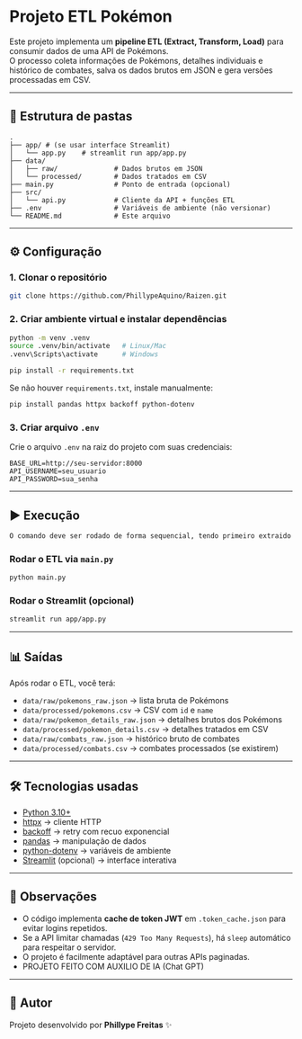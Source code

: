 # Projeto ETL Pokémon

Este projeto implementa um **pipeline ETL (Extract, Transform, Load)** para consumir dados de uma API de Pokémons.  
O processo coleta informações de Pokémons, detalhes individuais e histórico de combates, salva os dados brutos em JSON e gera versões processadas em CSV.

---

## 📂 Estrutura de pastas

```
.
├── app/ # (se usar interface Streamlit)
│   └── app.py    # streamlit run app/app.py       
├── data/    
│   ├── raw/              # Dados brutos em JSON
│   └── processed/        # Dados tratados em CSV
├── main.py               # Ponto de entrada (opcional)
├── src/
│   └── api.py            # Cliente da API + funções ETL
├── .env                  # Variáveis de ambiente (não versionar)
└── README.md             # Este arquivo
```

---

## ⚙️ Configuração

### 1. Clonar o repositório

```bash
git clone https://github.com/PhillypeAquino/Raizen.git
```

### 2. Criar ambiente virtual e instalar dependências

```bash
python -m venv .venv
source .venv/bin/activate   # Linux/Mac
.venv\Scripts\activate      # Windows

pip install -r requirements.txt
```

Se não houver `requirements.txt`, instale manualmente:

```bash
pip install pandas httpx backoff python-dotenv
```

### 3. Criar arquivo `.env`

Crie o arquivo `.env` na raiz do projeto com suas credenciais:

```
BASE_URL=http://seu-servidor:8000
API_USERNAME=seu_usuario
API_PASSWORD=sua_senha
```

---

## ▶️ Execução
```bash
O comando deve ser rodado de forma sequencial, tendo primeiro extraido os arquivos para, depois, realizar a construcao do dashboard
```
### Rodar o ETL via `main.py`

```bash
python main.py
```

### Rodar o Streamlit (opcional)

```bash
streamlit run app/app.py
```

---

## 📊 Saídas

Após rodar o ETL, você terá:

- `data/raw/pokemons_raw.json` → lista bruta de Pokémons  
- `data/processed/pokemons.csv` → CSV com `id` e `name`  
- `data/raw/pokemon_details_raw.json` → detalhes brutos dos Pokémons  
- `data/processed/pokemon_details.csv` → detalhes tratados em CSV  
- `data/raw/combats_raw.json` → histórico bruto de combates  
- `data/processed/combats.csv` → combates processados (se existirem)

---

## 🛠️ Tecnologias usadas

- [Python 3.10+](https://www.python.org/)  
- [httpx](https://www.python-httpx.org/) → cliente HTTP  
- [backoff](https://github.com/litl/backoff) → retry com recuo exponencial  
- [pandas](https://pandas.pydata.org/) → manipulação de dados  
- [python-dotenv](https://saurabh-kumar.com/python-dotenv/) → variáveis de ambiente  
- [Streamlit](https://streamlit.io/) (opcional) → interface interativa  

---

## 📌 Observações

- O código implementa **cache de token JWT** em `.token_cache.json` para evitar logins repetidos.  
- Se a API limitar chamadas (`429 Too Many Requests`), há `sleep` automático para respeitar o servidor.  
- O projeto é facilmente adaptável para outras APIs paginadas.
- PROJETO FEITO COM AUXILIO DE IA (Chat GPT)
---

## 🚀 Autor

Projeto desenvolvido por **Phillype Freitas** ✨
